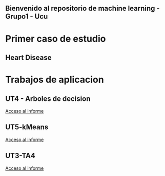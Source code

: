 ## Bienvenido al repositorio de machine learning - Grupo1 - Ucu

# Primer caso de estudio

## Heart Disease





# Trabajos de aplicacion

## UT4 - Arboles de decision 

[Acceso al informe](UT4_Arboles_Decision/eReader.md)

## UT5-kMeans

[Acceso al informe](UT5-kMeans/k-Means.md)

## UT3-TA4

[Acceso al informe](UT3-TA4/UT3-TA4.md)
